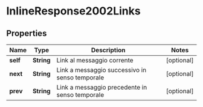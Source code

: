 # InlineResponse2002Links

## Properties
Name | Type | Description | Notes
------------ | ------------- | ------------- | -------------
**self** | **String** | Link al messaggio corrente |  [optional]
**next** | **String** | Link a messaggio successivo in senso temporale |  [optional]
**prev** | **String** | Link a messaggio precedente in senso temporale |  [optional]
